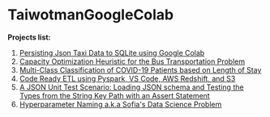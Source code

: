 # TaiwotmanGoogleColab


**Projects list:**

1. [Persisting Json Taxi Data to SQLite using Google Colab](https://github.com/taiwotman/TaiwotmanGoogleColab/blob/main/Persisting_Json_Taxi_Data_to_Sqlite_in_Google_Colab.ipynb)
2. [Capacity Optimization Heuristic for the Bus Transportation Problem](https://github.com/taiwotman/TaiwotmanGoogleColab/blob/main/Capacity_Optimization_Heuristic_for_the_Bus_Transportation_Problem.ipynb)
3. [Multi-Class Classification of COVID-19 Patients based on Length of Stay](https://github.com/taiwotman/TaiwotmanGoogleColab/blob/main/COVID_HOSPITAL_TREATMENT_Predicting_Patient's_Length_of_Stay(LOS)_using_Kaggle_Data.ipynb)
4. [Code Ready ETL using Pyspark, VS Code, AWS Redshift, and S3](https://github.com/taiwotman/TaiwotmanGoogleColab/blob/main/Code_Ready_ETL_using_Pyspark%2C_VS_Code%2C_AWS_Redshift%2C_and_S3.ipynb)
4. [A JSON Unit Test Scenario: Loading JSON schema and Testing the Types from the String Key Path with an Assert Statement](https://github.com/taiwotman/TaiwotmanGoogleColab/blob/main/Json_reader_with_unittest.ipynb)
6. [Hyperparameter Naming a.k.a Sofia's Data Science Problem](https://github.com/taiwotman/TaiwotmanGoogleColab/blob/main/hyperparameter_naming.ipynb)
